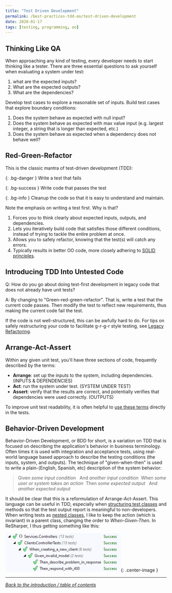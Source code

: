 ```yaml
---
title: "Test Driven Development"
permalink: /best-practices-tdd-oo/test-driven-development
date: 2020-01-17
tags: [testing, programming, oo]
---
```


## Thinking Like QA

When approaching any kind of testing, every developer needs to start thinking like a tester. There are three essential questions to ask yourself when evaluating a system under test:

1. what are the expected inputs?
1. What are the expected outputs?
1. What are the dependencies?

Develop test cases to explore a reasonable set of inputs. Build test cases that explore boundary conditions:

1. Does the system behave as expected with null input?
1. Does the system behave as expected with max value input (e.g. largest integer, a string that is longer than expected, etc.)
1. Does the system behave as expected when a dependency does not behave well?

## Red-Green-Refactor

This is the classic mantra of test-driven development (TDD):

{: .bg-danger }
Write a test that fails

{: .bg-success }
Write code that passes the test

{: .bg-info }
Cleanup the code so that it is easy to understand and maintain.

Note the emphasis on writing a test first. Why is that?

1. Forces you to think clearly about expected inputs, outputs, and dependencies.
1. Lets you iteratively build code that satisfies those different conditions, instead of trying to tackle the entire problem at once.
1. Allows you to safely refactor, knowing that the test(s) will catch any errors.
1. Typically results in better OO code, more closely adhering to [SOLID principles](solid-testing).

## Introducing TDD Into Untested Code

Q: How do you go about doing test-first development in legacy code that does not already have unit tests?

A: By changing to "Green-red-green-refactor". That is, write a test that the current code passes. Then modify the test to reflect new requirements, thus making the current code fail the test.

If the code is not well-structured, this can be awfully hard to do. For tips on safely restructuring your code to facilitate g-r-g-r style testing, see [Legacy Refactoring](legacy-refactoring).

## Arrange-Act-Assert

Within any given unit test, you'll have three sections of code, frequently described by the terms:

* **Arrange**: set up the inputs to the system, including dependencies. (INPUTS & DEPENDENCIES)
* **Act**: run the system under test. (SYSTEM UNDER TEST)
* **Assert**: verify that the results are correct, and potentially verifies that dependencies were used correctly. (OUTPUTS)

To improve unit test readability, it is often helpful to [use these terms](patterns) directly in the tests.

## Behavior-Driven Development

Behavior-Driven Development, or BDD for short, is a variation on TDD that is focused on describing the application's behavior in business terminology. Often times it is used with integration and acceptance tests, using real-world language based approach to describe the testing conditions (the inputs, system, and outputs). The technique of "given-when-then" is used to write a plain-(English, Spanish, etc) description of the system behavior:

> Given _some input condition_
&nbsp;&nbsp;And _another input condition_
&nbsp;When _some user or system takes an action_
&nbsp;Then _some expected output_
&nbsp;&nbsp;And _another expected output_

It should be clear that this is a reformulation of Arrange-Act-Assert. This language can be useful in TDD, especially when [structuring test classes](patterns) and methods so that the test output report is meaningful to non-developers. When writing tests as [nested classes](patterns#one-assert-per-test), I like to keep the action (which is invariant) in a parent class, changing the order to _When-Given-Then_. In ReSharper, I thus getting something like this:

![Example When-Given-Then test results](/images/test_results_when_given_then.png){: .center-image }

------------------------------

_[Back to the introduction / table of contents](intro)_
